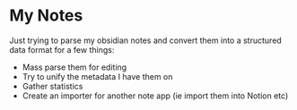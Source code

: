 # My Notes

Just trying to parse my obsidian notes and convert them into a structured data format for a few things:
- Mass parse them for editing
- Try to unify the metadata I have them on
- Gather statistics
- Create an importer for another note app (ie import them into Notion etc)
